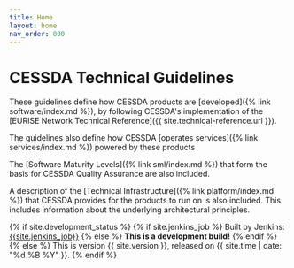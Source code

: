 ```yaml
---
title: Home
layout: home
nav_order: 000
---
```


# CESSDA Technical Guidelines

These guidelines define how CESSDA products are [developed]({% link software/index.md %}),
by following CESSDA's implementation of the
[EURISE Network Technical Reference]({{ site.technical-reference.url }}).

The guidelines also define how CESSDA [operates services]({% link services/index.md %}) powered by these products

The [Software Maturity Levels]({% link sml/index.md %})
that form the basis for CESSDA Quality Assurance are also included.

A description of the [Technical Infrastructure]({% link platform/index.md %})
that CESSDA provides for the products to run on is also included.
This includes information about the underlying architectural principles.

{% if site.development_status %}
  {% if site.jenkins_job %}
  Built by Jenkins: [{{site.jenkins_job}}]({{site.jenkins_job}})
  {% else %}
  **This is a development build!**
  {% endif %}
{% else %}
This is version {{ site.version }}, released on {{ site.time | date: "%d %B %Y" }}.
{% endif %}


